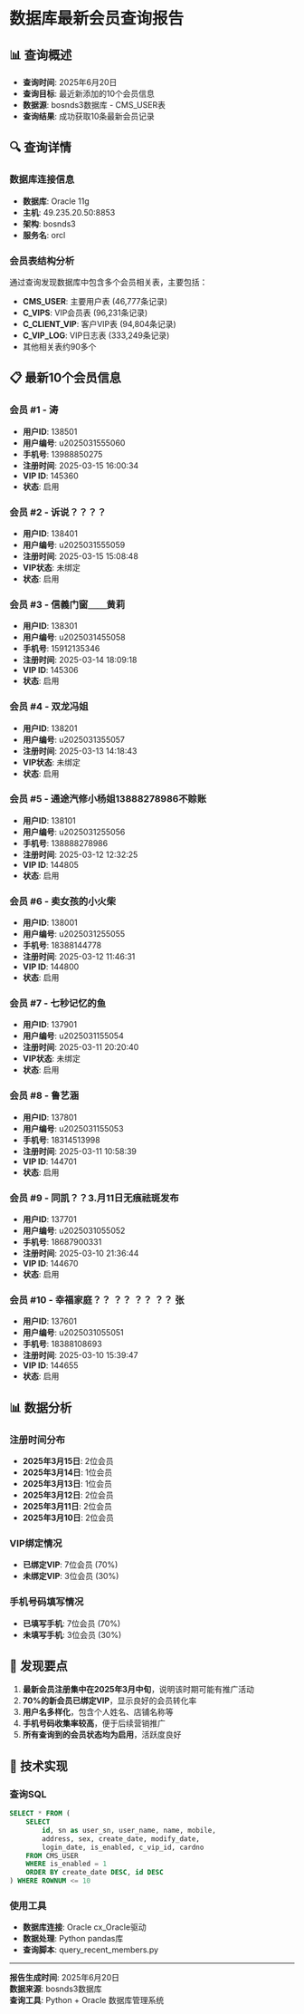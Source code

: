 # 数据库最新会员查询报告

## 📊 查询概述
- **查询时间**: 2025年6月20日
- **查询目标**: 最近新添加的10个会员信息
- **数据源**: bosnds3数据库 - CMS_USER表
- **查询结果**: 成功获取10条最新会员记录

## 🔍 查询详情

### 数据库连接信息
- **数据库**: Oracle 11g
- **主机**: 49.235.20.50:8853
- **架构**: bosnds3
- **服务名**: orcl

### 会员表结构分析
通过查询发现数据库中包含多个会员相关表，主要包括：
- **CMS_USER**: 主要用户表 (46,777条记录)
- **C_VIPS**: VIP会员表 (96,231条记录)  
- **C_CLIENT_VIP**: 客户VIP表 (94,804条记录)
- **C_VIP_LOG**: VIP日志表 (333,249条记录)
- 其他相关表约90多个

## 📋 最新10个会员信息

### 会员 #1 - 涛
- **用户ID**: 138501
- **用户编号**: u2025031555060
- **手机号**: 13988850275
- **注册时间**: 2025-03-15 16:00:34
- **VIP ID**: 145360
- **状态**: 启用

### 会员 #2 - 诉说？？？？
- **用户ID**: 138401
- **用户编号**: u2025031555059
- **注册时间**: 2025-03-15 15:08:48
- **VIP状态**: 未绑定
- **状态**: 启用

### 会员 #3 - 信義门窗＿＿黄莉
- **用户ID**: 138301
- **用户编号**: u2025031455058
- **手机号**: 15912135346
- **注册时间**: 2025-03-14 18:09:18
- **VIP ID**: 145306
- **状态**: 启用

### 会员 #4 - 双龙冯姐
- **用户ID**: 138201
- **用户编号**: u2025031355057
- **注册时间**: 2025-03-13 14:18:43
- **VIP状态**: 未绑定
- **状态**: 启用

### 会员 #5 - 通途汽修小杨姐13888278986不赊账
- **用户ID**: 138101
- **用户编号**: u2025031255056
- **手机号**: 138888278986
- **注册时间**: 2025-03-12 12:32:25
- **VIP ID**: 144805
- **状态**: 启用

### 会员 #6 - 卖女孩的小火柴
- **用户ID**: 138001
- **用户编号**: u2025031255055
- **手机号**: 18388144778
- **注册时间**: 2025-03-12 11:46:31
- **VIP ID**: 144800
- **状态**: 启用

### 会员 #7 - 七秒记忆的鱼
- **用户ID**: 137901
- **用户编号**: u2025031155054
- **注册时间**: 2025-03-11 20:20:40
- **VIP状态**: 未绑定
- **状态**: 启用

### 会员 #8 - 鲁艺涵
- **用户ID**: 137801
- **用户编号**: u2025031155053
- **手机号**: 18314513998
- **注册时间**: 2025-03-11 10:58:39
- **VIP ID**: 144701
- **状态**: 启用

### 会员 #9 - 同凯？？3.月11日无痕祛斑发布
- **用户ID**: 137701
- **用户编号**: u2025031055052
- **手机号**: 18687900331
- **注册时间**: 2025-03-10 21:36:44
- **VIP ID**: 144670
- **状态**: 启用

### 会员 #10 - 幸福家庭？？ ？？ ？？  ？？ 张
- **用户ID**: 137601
- **用户编号**: u2025031055051
- **手机号**: 18388108693
- **注册时间**: 2025-03-10 15:39:47
- **VIP ID**: 144655
- **状态**: 启用

## 📊 数据分析

### 注册时间分布
- **2025年3月15日**: 2位会员
- **2025年3月14日**: 1位会员
- **2025年3月13日**: 1位会员
- **2025年3月12日**: 2位会员
- **2025年3月11日**: 2位会员
- **2025年3月10日**: 2位会员

### VIP绑定情况
- **已绑定VIP**: 7位会员 (70%)
- **未绑定VIP**: 3位会员 (30%)

### 手机号码填写情况
- **已填写手机**: 7位会员 (70%)
- **未填写手机**: 3位会员 (30%)

## 🎯 发现要点

1. **最新会员注册集中在2025年3月中旬**，说明该时期可能有推广活动
2. **70%的新会员已绑定VIP**，显示良好的会员转化率
3. **用户名多样化**，包含个人姓名、店铺名称等
4. **手机号码收集率较高**，便于后续营销推广
5. **所有查询到的会员状态均为启用**，活跃度良好

## 🔧 技术实现

### 查询SQL
```sql
SELECT * FROM (
    SELECT 
        id, sn as user_sn, user_name, name, mobile, 
        address, sex, create_date, modify_date, 
        login_date, is_enabled, c_vip_id, cardno
    FROM CMS_USER
    WHERE is_enabled = 1
    ORDER BY create_date DESC, id DESC
) WHERE ROWNUM <= 10
```

### 使用工具
- **数据库连接**: Oracle cx_Oracle驱动
- **数据处理**: Python pandas库
- **查询脚本**: query_recent_members.py

---

**报告生成时间**: 2025年6月20日  
**数据来源**: bosnds3数据库  
**查询工具**: Python + Oracle 数据库管理系统 
